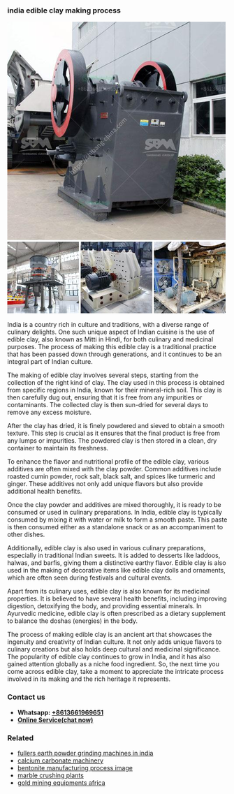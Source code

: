<h3>india edible clay making process</h3><img src='1706773270.jpg' alt=''><p>India is a country rich in culture and traditions, with a diverse range of culinary delights. One such unique aspect of Indian cuisine is the use of edible clay, also known as Mitti in Hindi, for both culinary and medicinal purposes. The process of making this edible clay is a traditional practice that has been passed down through generations, and it continues to be an integral part of Indian culture.</p><p>The making of edible clay involves several steps, starting from the collection of the right kind of clay. The clay used in this process is obtained from specific regions in India, known for their mineral-rich soil. This clay is then carefully dug out, ensuring that it is free from any impurities or contaminants. The collected clay is then sun-dried for several days to remove any excess moisture.</p><p>After the clay has dried, it is finely powdered and sieved to obtain a smooth texture. This step is crucial as it ensures that the final product is free from any lumps or impurities. The powdered clay is then stored in a clean, dry container to maintain its freshness.</p><p>To enhance the flavor and nutritional profile of the edible clay, various additives are often mixed with the clay powder. Common additives include roasted cumin powder, rock salt, black salt, and spices like turmeric and ginger. These additives not only add unique flavors but also provide additional health benefits.</p><p>Once the clay powder and additives are mixed thoroughly, it is ready to be consumed or used in culinary preparations. In India, edible clay is typically consumed by mixing it with water or milk to form a smooth paste. This paste is then consumed either as a standalone snack or as an accompaniment to other dishes.</p><p>Additionally, edible clay is also used in various culinary preparations, especially in traditional Indian sweets. It is added to desserts like laddoos, halwas, and barfis, giving them a distinctive earthy flavor. Edible clay is also used in the making of decorative items like edible clay dolls and ornaments, which are often seen during festivals and cultural events.</p><p>Apart from its culinary uses, edible clay is also known for its medicinal properties. It is believed to have several health benefits, including improving digestion, detoxifying the body, and providing essential minerals. In Ayurvedic medicine, edible clay is often prescribed as a dietary supplement to balance the doshas (energies) in the body.</p><p>The process of making edible clay is an ancient art that showcases the ingenuity and creativity of Indian culture. It not only adds unique flavors to culinary creations but also holds deep cultural and medicinal significance. The popularity of edible clay continues to grow in India, and it has also gained attention globally as a niche food ingredient. So, the next time you come across edible clay, take a moment to appreciate the intricate process involved in its making and the rich heritage it represents.</p><h3>Contact us</h3><ul><li><strong>Whatsapp:&nbsp;<a href="https://wa.me/8613661969651">+8613661969651</a></strong></li><li><a href="https://swt.shibang-china.com/?git&amp;zhl&amp;india edible clay making process"><strong>Online Service(chat now)</strong></a></li></ul><h3>Related</h3><ul><li><a href='fullers earth powder grinding machines in india.md'>fullers earth powder grinding machines in india</a></li><li><a href='calcium carbonate machinery.md'>calcium carbonate machinery</a></li><li><a href='bentonite manufacturing process image.md'>bentonite manufacturing process image</a></li><li><a href='marble crushing plants.md'>marble crushing plants</a></li><li><a href='gold mining equipments africa.md'>gold mining equipments africa</a></li></ul>